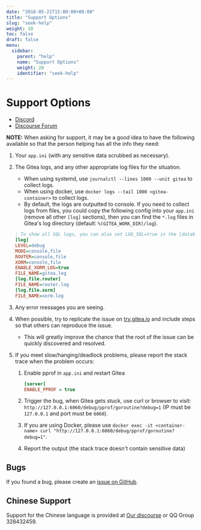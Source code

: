 ```yaml
---
date: "2018-05-21T15:00:00+00:00"
title: "Support Options"
slug: "seek-help"
weight: 10
toc: false
draft: false
menu:
  sidebar:
    parent: "help"
    name: "Support Options"
    weight: 20
    identifier: "seek-help"
---
```


# Support Options

- [Discord](https://discord.gg/Gitea)
- [Discourse Forum](https://discourse.gitea.io/)

**NOTE:** When asking for support, it may be a good idea to have the following available so that the person helping has all the info they need:

1. Your `app.ini` (with any sensitive data scrubbed as necessary).
2. The Gitea logs, and any other appropriate log files for the situation.
    - When using systemd, use `journalctl --lines 1000 --unit gitea` to collect logs.
    - When using docker, use `docker logs --tail 1000 <gitea-container>` to collect logs.
    - By default, the logs are outputted to console. If you need to collect logs from files,
      you could copy the following config into your `app.ini` (remove all other `[log]` sections),
      then you can find the `*.log` files in Gitea's log directory (default: `%(GITEA_WORK_DIR)/log`).

    ```ini
    ; To show all SQL logs, you can also set LOG_SQL=true in the [database] section
    [log]
    LEVEL=debug
    MODE=console,file
    ROUTER=console,file
    XORM=console,file
    ENABLE_XORM_LOG=true
    FILE_NAME=gitea.log
    [log.file.router]
    FILE_NAME=router.log
    [log.file.xorm]
    FILE_NAME=xorm.log
    ```

3. Any error messages you are seeing.
4. When possible, try to replicate the issue on [try.gitea.io](https://try.gitea.io) and include steps so that others can reproduce the issue.
    - This will greatly improve the chance that the root of the issue can be quickly discovered and resolved.
5. If you meet slow/hanging/deadlock problems, please report the stack trace when the problem occurs:
    1. Enable pprof in `app.ini` and restart Gitea

        ```ini
        [server]
        ENABLE_PPROF = true
        ```

    2. Trigger the bug, when Gitea gets stuck, use curl or browser to visit: `http://127.0.0.1:6060/debug/pprof/goroutine?debug=1` (IP must be `127.0.0.1` and port must be `6060`).
    3. If you are using Docker, please use `docker exec -it <container-name> curl "http://127.0.0.1:6060/debug/pprof/goroutine?debug=1"`.
    4. Report the output (the stack trace doesn't contain sensitive data)

## Bugs

If you found a bug, please create an [issue on GitHub](https://github.com/go-gitea/gitea/issues).

## Chinese Support

Support for the Chinese language is provided at [Our discourse](https://discourse.gitea.io/c/5-category/5) or QQ Group 328432459.

